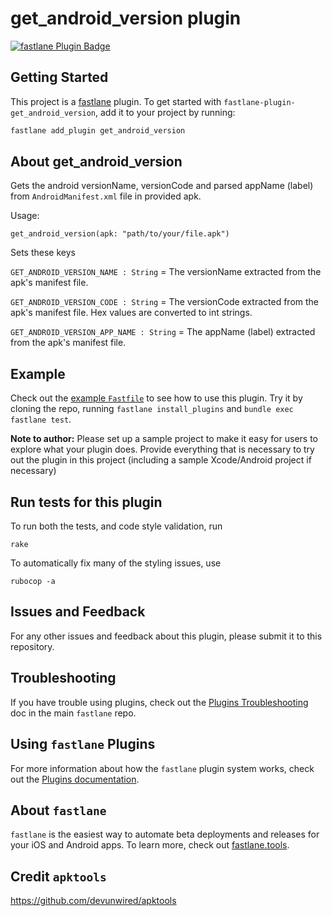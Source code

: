 # get_android_version plugin

[![fastlane Plugin Badge](https://rawcdn.githack.com/fastlane/fastlane/master/fastlane/assets/plugin-badge.svg)](https://rubygems.org/gems/fastlane-plugin-get_android_version)

## Getting Started

This project is a [fastlane](https://github.com/fastlane/fastlane) plugin. To get started with `fastlane-plugin-get_android_version`, add it to your project by running:

```bash
fastlane add_plugin get_android_version
```

## About get_android_version

Gets the android versionName, versionCode and parsed appName (label) from `AndroidManifest.xml` file in provided apk.

Usage:

```
get_android_version(apk: "path/to/your/file.apk")
```

Sets these keys

`GET_ANDROID_VERSION_NAME : String` = The versionName extracted from the apk's manifest file.

`GET_ANDROID_VERSION_CODE : String` = The versionCode extracted from the apk's manifest file. Hex values are converted to int strings.

`GET_ANDROID_VERSION_APP_NAME : String` = The appName (label) extracted from the apk's manifest file.

## Example

Check out the [example `Fastfile`](fastlane/Fastfile) to see how to use this plugin. Try it by cloning the repo, running `fastlane install_plugins` and `bundle exec fastlane test`.

**Note to author:** Please set up a sample project to make it easy for users to explore what your plugin does. Provide everything that is necessary to try out the plugin in this project (including a sample Xcode/Android project if necessary)

## Run tests for this plugin

To run both the tests, and code style validation, run

```
rake
```

To automatically fix many of the styling issues, use
```
rubocop -a
```

## Issues and Feedback

For any other issues and feedback about this plugin, please submit it to this repository.

## Troubleshooting

If you have trouble using plugins, check out the [Plugins Troubleshooting](https://github.com/fastlane/fastlane/blob/master/fastlane/docs/PluginsTroubleshooting.md) doc in the main `fastlane` repo.

## Using `fastlane` Plugins

For more information about how the `fastlane` plugin system works, check out the [Plugins documentation](https://github.com/fastlane/fastlane/blob/master/fastlane/docs/Plugins.md).

## About `fastlane`

`fastlane` is the easiest way to automate beta deployments and releases for your iOS and Android apps. To learn more, check out [fastlane.tools](https://fastlane.tools).

## Credit `apktools`

https://github.com/devunwired/apktools
